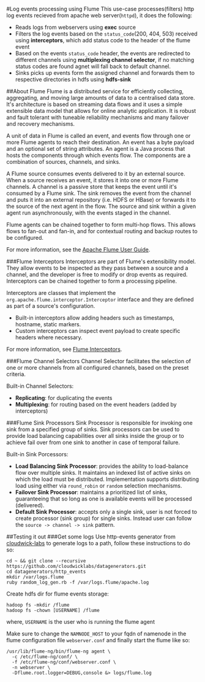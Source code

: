 #Log events processing using Flume
This use-case processes(filters) http log events recieved from apache web server(`httpd`), it does the following:

* Reads logs from webservers using **exec** source
* Filters the log events based on the `status_code`(200, 404, 503) received using **interceptors**, which add status code to the header of the flume event
* Based on the events `status_code` header, the events are redirected to different channels using **multiplexing channel selector**, if no matching status codes are found agnet will fall back to default channel.
* Sinks picks up events form the assigned channel and forwards them to respective directories in hdfs using **hdfs-sink**

##About Flume
Flume is a distributed service for efficiently collecting, aggregating, and moving large amounts of data to a centralised data store. It's architecture is based on streaming data flows and it uses a simple extensible data model that allows for online analytic application. It is robust and fault tolerant with tuneable reliability mechanisms and many failover and recovery mechanisms.

A unit of data in Flume is called an event, and events flow through one or more Flume agents to reach their destination. An event has a byte payload and an optional set of string attributes. An agent is a Java process that hosts the components through which events flow. The components are a combination of sources, channels, and sinks.

A Flume source consumes events delivered to it by an external source. When a source receives an event, it stores it into one or more Flume channels. A channel is a passive store that keeps the event until it's consumed by a Flume sink. The sink removes the event from the channel and puts it into an external repository (i.e. HDFS or HBase) or forwards it to the source of the next agent in the flow. The source and sink within a given agent run asynchronously, with the events staged in the channel.

Flume agents can be chained together to form multi-hop flows. This allows flows to fan-out and fan-in, and for contextual routing and backup routes to be configured.

For more information, see the [Apache Flume User Guide](http://flume.apache.org/FlumeUserGuide.html).

###Flume Interceptors
Interceptors are part of Flume's extensibility model. They allow events to be inspected as they pass between a source and a channel, and the developer is free to modify or drop events as required. Interceptors can be chained together to form a processing pipeline.

Interceptors are classes that implement the `org.apache.flume.interceptor.Interceptor` interface and they are defined as part of a source's configuration. 

* Built-in interceptors allow adding headers such as timestamps, hostname, static markers. 
* Custom interceptors can inspect event payload to create specific headers where necessary.

For more information, see [Flume Interceptors](http://flume.apache.org/FlumeUserGuide.html#flume-interceptors).

###Flume Channel Selectors
Channel Selector facilitates the selection of one or more channels from all configured channels, based on the preset criteria.

Built-in Channel Selectors:

* **Replicating**: for duplicating the events
* **Multiplexing**: for routing based on the event headers (added by interceptors)

###Flume Sink Processors
Sink Processor is responsible for invoking one sink from a specified group of sinks. Sink processors can be used to provide load balancing capabilities over all sinks inside the group or to achieve fail over from one sink to another in case of temporal failure.

Built-in Sink Porcessors:

* **Load Balancing Sink Processor**: provides the ability to load-balance flow over multiple sinks. It maintains an indexed list of active sinks on which the load must be distributed.  Implementation supports distributing load using either via `round_robin` or `random` selection mechanisms.
* **Failover Sink Processor**: maintains a prioritized list of sinks, guaranteeing that so long as one is available events will be processed (delivered).
* **Default Sink Processor**: accepts only a single sink, user is not forced to create processor (sink group) for single sinks. Instead user can follow the `source -> channel -> sink` pattern.

##Testing it out
###Get some logs
Use http-events generator from [cloudwick-labs](https://github.com/cloudwicklabs/datagenerators) to generate logs to a path, follow these instructions to do so:

```
cd ~ && git clone --recursive https://github.com/cloudwicklabs/datagenerators.git
cd datagenerators/http_events
mkdir /var/logs.flume
ruby random_log_gen.rb -f /var/logs.flume/apache.log
```

Create hdfs dir for flume events storage:

```
hadoop fs -mkdir /flume
hadoop fs -chown [USERNAME] /flume
```
where, `USERNAME` is the user who is running the flume agent

Make sure to change the `NAMNODE_HOST` to your fqdn of namenode in the flume configuration file `webserver.conf` and finally start the flume like so:

```
/usr/lib/flume-ng/bin/flume-ng agent \
  -c /etc/flume-ng/conf/ \
  -f /etc/flume-ng/conf/webserver.conf \
  -n webserver \
  -Dflume.root.logger=DEBUG,console &> logs/flume.log
```